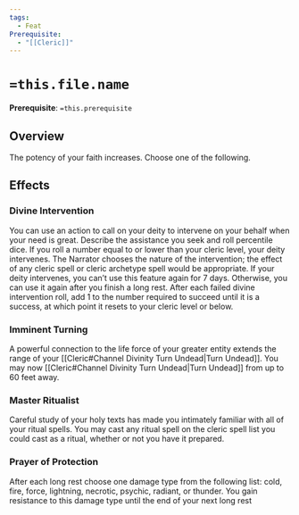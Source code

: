 ```yaml
---
tags:
  - Feat
Prerequisite:
  - "[[Cleric]]"
---
```


# `=this.file.name`

**Prerequisite**: `=this.prerequisite`

## Overview
The potency of your faith increases. Choose one of the following.
## Effects
### Divine Intervention 
You can use an action to call on your deity to intervene on your behalf when your need is great. Describe the assistance you seek and roll percentile dice. If you roll a number equal to or lower than your cleric level, your deity intervenes. The Narrator chooses the nature of the intervention; the effect of any cleric spell or cleric archetype spell would be appropriate. If your deity intervenes, you can’t use this feature again for 7 days. Otherwise, you can use it again after you finish a long rest. 
After each failed divine intervention roll, add 1 to the number required to succeed until it is a success, at which point it resets to your cleric level or below.

### Imminent Turning 
A powerful connection to the life force of your greater entity extends the range of your [[Cleric#Channel Divinity Turn Undead|Turn Undead]]. You may now [[Cleric#Channel Divinity Turn Undead|Turn Undead]] from up to 60 feet away. 

### Master Ritualist 
Careful study of your holy texts has made you intimately familiar with all of your ritual spells. You may cast any ritual spell on the cleric spell list you could cast as a ritual, whether or not you have it prepared. 

### Prayer of Protection 
After each long rest choose one damage type from the following list: cold, fire, force, lightning, necrotic, psychic, radiant, or thunder. You gain resistance to this damage type until the end of your next long rest